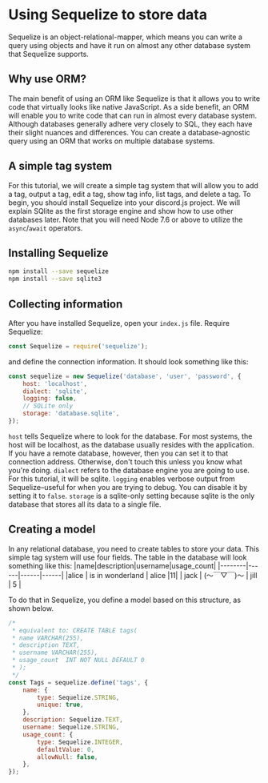 # Using Sequelize to store data
Sequelize is an object-relational-mapper, which means you can write a query using objects and have it run on almost any other database system that Sequelize supports.
## Why use ORM?
The main benefit of using an ORM like Sequelize is that it allows you to write code that virtually looks like native JavaScript. As a side benefit, an ORM will enable you to write code that can run in almost every database system. Although databases generally adhere very closely to SQL, they each have their slight nuances and differences. You can create a database-agnostic query using an ORM that works on multiple database systems.
## A simple tag system
For this tutorial, we will create a simple tag system that will allow you to add a tag, output a tag, edit a tag, show tag info, list tags, and delete a tag.
To begin, you should install Sequelize into your discord.js project. We will explain SQlite as the first storage engine and show how to use other databases later. Note that you will need Node 7.6 or above to utilize the `async`/`await` operators.
## Installing Sequelize
```sh
npm install --save sequelize
npm install --save sqlite3
```
## Collecting information
After you have installed Sequelize, open your `index.js` file.
Require Sequelize:
```js
const Sequelize = require('sequelize');
```
and define the connection information. It should look something like this:
```js
const sequelize = new Sequelize('database', 'user', 'password', {
	host: 'localhost',
	dialect: 'sqlite',
	logging: false,
	// SQLite only
	storage: 'database.sqlite',
});
```
`host` tells Sequelize where to look for the database. For most systems, the host will be localhost, as the database usually resides with the application. If you have a remote database, however, then you can set it to that connection address. Otherwise, don't touch this unless you know what you're doing.
`dialect` refers to the database engine you are going to use. For this tutorial, it will be sqlite.
`logging` enables verbose output from Sequelize–useful for when you are trying to debug. You can disable it by setting it to `false`. `storage` is a sqlite-only setting because sqlite is the only database that stores all its data to a single file.
## Creating a model
In any relational database, you need to create tables to store your data. This simple tag system will use four fields. The table in the database will look something like this:
|name|description|username|usage_count|
|--------|------|------|------|
|alice   | is in wonderland   |  alice |11|
| jack   | (～￣▽￣)～  |  jill |  5 |

To do that in Sequelize, you define a model based on this structure, as shown below.
```js
/*
 * equivalent to: CREATE TABLE tags(
 * name VARCHAR(255),
 * description TEXT,
 * username VARCHAR(255),
 * usage_count  INT NOT NULL DEFAULT 0
 * );
 */
const Tags = sequelize.define('tags', {
	name: {
		type: Sequelize.STRING,
		unique: true,
	},
	description: Sequelize.TEXT,
	username: Sequelize.STRING,
	usage_count: {
		type: Sequelize.INTEGER,
		defaultValue: 0,
		allowNull: false,
	},
});
```
